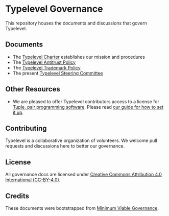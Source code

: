 # Typelevel Governance

This repository houses the documents and discussions that govern Typelevel.

## Documents

* The [Typelevel Charter](CHARTER.md) establishes our mission and procedures
* The [Typelevel Antitrust Policy](ANTITRUST.md)
* The [Typelevel Trademark Policy](TRADEMARKS.md)
* The present [Typelevel Steering Committee](STEERING-COMMITTEE.md)

## Other Resources

* We are pleased to offer Typelevel contributors access to a license for [Tuple, pair programming software](https://tuple.app/). 
Please read [our guide for how to set it up](/resources/tuple.md).

## Contributing

Typelevel is a collaborative organization of volunteers.  We welcome
pull requests and discussions here to better our governance.

## License

All governance docs are licensed under [Creative Commons Attribution 4.0 International (CC-BY-4.0)](LICENSE).

## Credits

These documents were bootstrapped from [Minimum Viable Governance](https://github.com/github/mvg).
